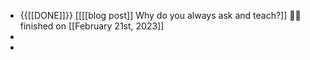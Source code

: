 - {{[[DONE]]}}  [[[[blog post]] Why do you always ask and teach?]] 👏🏼 finished on [[February 21st, 2023]]
- 
- 
